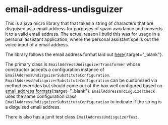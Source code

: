
# email-address-undisguizer

This is a java micro library that that takes a string of characters that are disguised as a email address for purposes of spam avoidance and converts it to a valid email address.  The actual reason I build this was for usage in a personal assistant application, where the personal assistant spells out the voice input of a email address.

The library follows the email address format laid out [here](https://en.wikipedia.org/wiki/Email_address){:target="_blank"}.

The primary class is ```EmailAddressUndisguizerTransformer``` whose constructor accepts a configuration instance of ```EmailAddressUndisguizerSubstituteConfiguration```.  ```EmailAddressUndisguizerSubstituteConfiguration``` can be customized via method overrides but should come out of the box well configured based on [email address formats](https://en.wikipedia.org/wiki/Email_address){:target="_blank"}.  ```EmailAddressUndisguizerCheck``` uses the same configuration class ```EmailAddressUndisguizerSubstituteConfiguration``` to indicate if the string is a disguised email address.

There is also has a junit test class ```EmailAddressUndisguizerTest```.